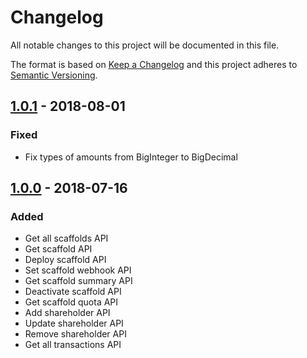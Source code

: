 # Changelog
All notable changes to this project will be documented in this file.

The format is based on [Keep a Changelog](http://keepachangelog.com/en/1.0.0/)
and this project adheres to [Semantic Versioning](http://semver.org/spec/v2.0.0.html).

## [1.0.1] - 2018-08-01
### Fixed
- Fix types of amounts from BigInteger to BigDecimal

## [1.0.0] - 2018-07-16
### Added
- Get all scaffolds API
- Get scaffold API
- Deploy scaffold API
- Set scaffold webhook API
- Get scaffold summary API
- Deactivate scaffold API
- Get scaffold quota API
- Add shareholder API
- Update shareholder API
- Remove shareholder API
- Get all transactions API

[Unreleased]: https://github.com/OpenFuturePlatform/open-api-jvm-sdk/compare/master...sprint
[1.0.1]: https://github.com/OpenFuturePlatform/open-api-jvm-sdk/compare/v1.0.1...v1.0.0
[1.0.0]: https://github.com/OpenFuturePlatform/open-api-jvm-sdk/compare/ae7d29394dcfae8567ca715dceba5f1967d22f00...v1.0.0